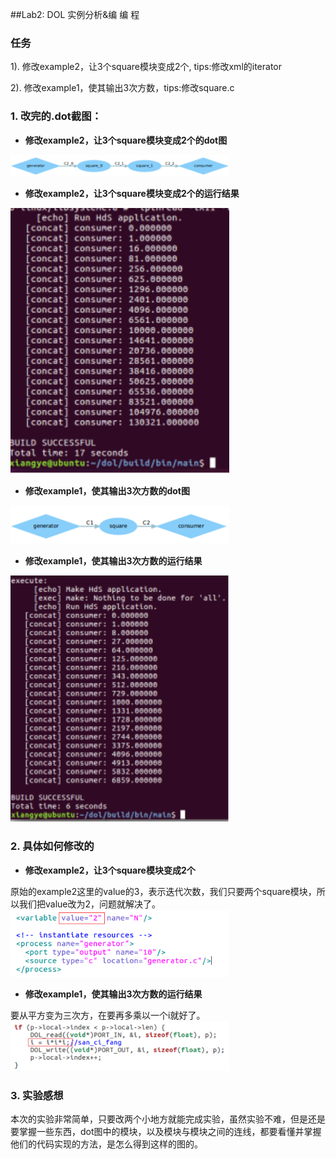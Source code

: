 ##Lab2: DOL 实例分析&编 编 程 

### 任务
1). 修改example2，让3个square模块变成2个, tips:修改xml的iterator

2). 修改example1，使其输出3次方数，tips:修改square.c


### **1. 改完的.dot截图：**
* **修改example2，让3个square模块变成2个的dot图**
 
<img src="https://raw.githubusercontent.com/xiangyeye/image/master/dot1.png" width = "350" alt="configure" />


* **修改example2，让3个square模块变成2个的运行结果**
 <img src="https://raw.githubusercontent.com/xiangyeye/image/master/result1.png" width = "350" alt="configure" />
 

* **修改example1，使其输出3次方数的dot图**
<img src="https://raw.githubusercontent.com/xiangyeye/image/master/dot2.png" width = "350" alt="configure" />


* **修改example1，使其输出3次方数的运行结果**
 <img src="https://raw.githubusercontent.com/xiangyeye/image/master/result2.png" width = "350" alt="configure" />
 

### **2. 具体如何修改的**
* **修改example2，让3个square模块变成2个**

原始的example2这里的value的3，表示迭代次数，我们只要两个square模块，所以我们把value改为2，问题就解决了。
<img src="https://raw.githubusercontent.com/xiangyeye/image/master/xiugai1.png" width = "350" alt="configure" />

* **修改example1，使其输出3次方数的运行结果**

要从平方变为三次方，在要再多乘以一个i就好了。
<img src="https://raw.githubusercontent.com/xiangyeye/image/master/xiugai2.png" width = "350" alt="configure" />


### **3. 实验感想**
本次的实验非常简单，只要改两个小地方就能完成实验，虽然实验不难，但是还是要掌握一些东西，dot图中的模块，以及模块与模块之间的连线，都要看懂并掌握他们的代码实现的方法，是怎么得到这样的图的。
